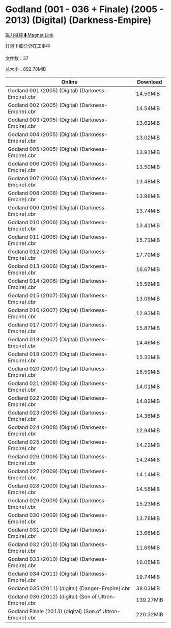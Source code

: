 # Godland (001 - 036 + Finale) (2005 - 2013) (Digital) (Darkness-Empire)

[磁力链接⬇Magnet Link](magnet:?xt=urn:btih:c70b5812db3c5e47f7c05a23f8ec98a9a72fe0f6&dn=Godland%20%28001%20-%20036%20%2B%20Finale%29%20%282005%20-%202013%29%20%28Digital%29%20%28Darkness-Empire%29)

打包下载📦仍在工事中

文件数：37

总大小：892.78MiB

Online | Download
--- | ---
Godland 001 (2005) (Digital) (Darkness-Empire).cbr | 14.59MiB
Godland 002 (2005) (Digital) (Darkness-Empire).cbr | 14.54MiB
Godland 003 (2005) (Digital) (Darkness-Empire).cbr | 13.62MiB
Godland 004 (2005) (Digital) (Darkness-Empire).cbr | 13.02MiB
Godland 005 (2005) (Digital) (Darkness-Empire).cbr | 13.91MiB
Godland 006 (2005) (Digital) (Darkness-Empire).cbr | 13.50MiB
Godland 007 (2006) (Digital) (Darkness-Empire).cbr | 13.48MiB
Godland 008 (2006) (Digital) (Darkness-Empire).cbr | 13.98MiB
Godland 009 (2006) (Digital) (Darkness-Empire).cbr | 13.74MiB
Godland 010 (2006) (Digital) (Darkness-Empire).cbr | 13.41MiB
Godland 011 (2006) (Digital) (Darkness-Empire).cbr | 15.71MiB
Godland 012 (2006) (Digital) (Darkness-Empire).cbr | 17.70MiB
Godland 013 (2006) (Digital) (Darkness-Empire).cbr | 16.67MiB
Godland 014 (2006) (Digital) (Darkness-Empire).cbr | 15.56MiB
Godland 015 (2007) (Digital) (Darkness-Empire).cbr | 13.09MiB
Godland 016 (2007) (Digital) (Darkness-Empire).cbr | 12.93MiB
Godland 017 (2007) (Digital) (Darkness-Empire).cbr | 15.87MiB
Godland 018 (2007) (Digital) (Darkness-Empire).cbr | 14.46MiB
Godland 019 (2007) (Digital) (Darkness-Empire).cbr | 15.33MiB
Godland 020 (2007) (Digital) (Darkness-Empire).cbr | 16.59MiB
Godland 021 (2008) (Digital) (Darkness-Empire).cbr | 14.01MiB
Godland 022 (2008) (Digital) (Darkness-Empire).cbr | 14.82MiB
Godland 023 (2008) (Digital) (Darkness-Empire).cbr | 14.36MiB
Godland 024 (2008) (Digital) (Darkness-Empire).cbr | 12.94MiB
Godland 025 (2008) (Digital) (Darkness-Empire).cbr | 14.22MiB
Godland 026 (2009) (Digital) (Darkness-Empire).cbr | 14.24MiB
Godland 027 (2009) (Digital) (Darkness-Empire).cbr | 14.14MiB
Godland 028 (2009) (Digital) (Darkness-Empire).cbr | 14.58MiB
Godland 029 (2009) (Digital) (Darkness-Empire).cbr | 15.23MiB
Godland 030 (2009) (Digital) (Darkness-Empire).cbr | 13.76MiB
Godland 031 (2010) (Digital) (Darkness-Empire).cbr | 13.66MiB
Godland 032 (2010) (Digital) (Darkness-Empire).cbr | 11.69MiB
Godland 033 (2010) (Digital) (Darkness-Empire).cbr | 16.05MiB
Godland 034 (2011) (Digital) (Darkness-Empire).cbr | 19.74MiB
Godland 035 (2011) (digital) (Danger-Empire).cbr | 38.03MiB
Godland 036 (2012) (digital) (Son of Ultron-Empire).cbr | 139.27MiB
Godland Finale (2013) (digital) (Son of Ultron-Empire).cbr | 220.32MiB